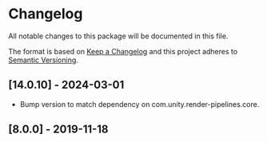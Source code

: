 # Changelog
All notable changes to this package will be documented in this file.

The format is based on [Keep a Changelog](http://keepachangelog.com/en/1.0.0/)
and this project adheres to [Semantic Versioning](http://semver.org/spec/v2.0.0.html).

## [14.0.10] - 2024-03-01

- Bump version to match dependency on com.unity.render-pipelines.core.

## [8.0.0] - 2019-11-18
